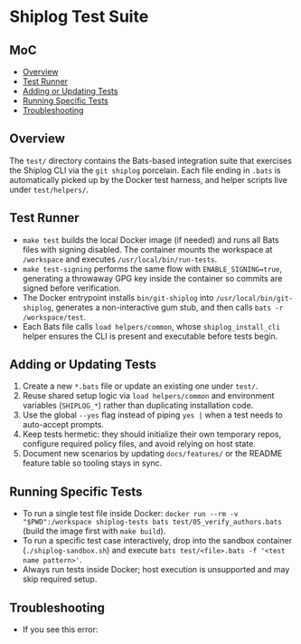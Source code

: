 # Shiplog Test Suite

## MoC
- [Overview](#overview)
- [Test Runner](#test-runner)
- [Adding or Updating Tests](#adding-or-updating-tests)
- [Running Specific Tests](#running-specific-tests)
- [Troubleshooting](#troubleshooting)

## Overview
The `test/` directory contains the Bats-based integration suite that exercises the Shiplog CLI via the `git shiplog` porcelain. Each file ending in `.bats` is automatically picked up by the Docker test harness, and helper scripts live under `test/helpers/`.

## Test Runner
- `make test` builds the local Docker image (if needed) and runs all Bats files with signing disabled. The container mounts the workspace at `/workspace` and executes `/usr/local/bin/run-tests`.
- `make test-signing` performs the same flow with `ENABLE_SIGNING=true`, generating a throwaway GPG key inside the container so commits are signed before verification.
- The Docker entrypoint installs `bin/git-shiplog` into `/usr/local/bin/git-shiplog`, generates a non-interactive gum stub, and then calls `bats -r /workspace/test`.
- Each Bats file calls `load helpers/common`, whose `shiplog_install_cli` helper ensures the CLI is present and executable before tests begin.

## Adding or Updating Tests
1. Create a new `*.bats` file or update an existing one under `test/`.
2. Reuse shared setup logic via `load helpers/common` and environment variables (`SHIPLOG_*`) rather than duplicating installation code.
3. Use the global `--yes` flag instead of piping `yes |` when a test needs to auto-accept prompts.
4. Keep tests hermetic: they should initialize their own temporary repos, configure required policy files, and avoid relying on host state.
5. Document new scenarios by updating `docs/features/` or the README feature table so tooling stays in sync.

## Running Specific Tests
- To run a single test file inside Docker: `docker run --rm -v "$PWD":/workspace shiplog-tests bats test/05_verify_authors.bats` (build the image first with `make build`).
- To run a specific test case interactively, drop into the sandbox container (`./shiplog-sandbox.sh`) and execute `bats test/<file>.bats -f '<test name pattern>'`.
- Always run tests inside Docker; host execution is unsupported and may skip required setup.

## Troubleshooting
- If you see this error:
